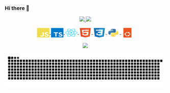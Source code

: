 ### Hi there 👋
<div align="center">
  <div align="center">
    <a href="https://github.com/apreczewski">
    <img height="180em" src="https://github-readme-stats.vercel.app/api?username=apreczewski&show_icons=true&theme=tokyonight&include_all_commits=true&count_private=true"/>
    <img height="180em" src="https://github-readme-stats.vercel.app/api/top-langs/?username=apreczewski&layout=compact&langs_count=10&theme=tokyonight"/>
  </div>

 
  
  <div style="display: inline_block "><br>
    <img align="center" alt="APreczewski-Js" height="30" width="40" src="https://raw.githubusercontent.com/devicons/devicon/master/icons/javascript/javascript-plain.svg">
    <img align="center" alt="APreczewski-Ts" height="30" width="40" src="https://raw.githubusercontent.com/devicons/devicon/master/icons/typescript/typescript-plain.svg">
    <img align="center" alt="APreczewski-React" height="30" width="40" src="https://raw.githubusercontent.com/devicons/devicon/master/icons/react/react-original.svg">
    <img align="center" alt="APreczewski-HTML" height="30" width="40" src="https://raw.githubusercontent.com/devicons/devicon/master/icons/html5/html5-original.svg">
    <img align="center" alt="APreczewski-CSS" height="30" width="40" src="https://raw.githubusercontent.com/devicons/devicon/master/icons/css3/css3-original.svg">
    <img align="center" alt="APreczewski-Python" height="30" width="40" src="https://raw.githubusercontent.com/devicons/devicon/master/icons/python/python-original.svg">
    <img align="center" alt="APreczewski-Ubuntu" height="30" width="40" src="https://raw.githubusercontent.com/devicons/devicon/master/icons/ubuntu/ubuntu-plain.svg">
  </div>
  
  <br/>
  <div align="center">
    <a href="https://www.linkedin.com/in/apreczewski" target="_blank"><img src="https://img.shields.io/badge/-LinkedIn-%230077B5?style=for-the-badge&logo=linkedin&logoColor=white"></a>
  </div>

  ![Snake animation](https://github.com/apreczewski/apreczewski/blob/main/github-contribution-grid-snake.svg)
 
</div>

<!--
**apreczewski/apreczewski** is a ✨ _special_ ✨ repository because its `README.md` (this file) appears on your GitHub profile.

Here are some ideas to get you started:

- 🔭 I’m currently working on ...
- 🌱 I’m currently learning ...
- 👯 I’m looking to collaborate on ...
- 🤔 I’m looking for help with ...
- 💬 Ask me about ...
- 📫 How to reach me: ...
- 😄 Pronouns: ...
- ⚡ Fun fact: ...
-->
